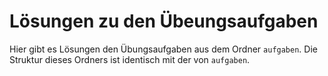 # Lösungen zu den Übeungsaufgaben

Hier gibt es Lösungen den Übungsaufgaben aus dem Ordner `aufgaben`.
Die Struktur dieses Ordners ist identisch mit der von `aufgaben`.
